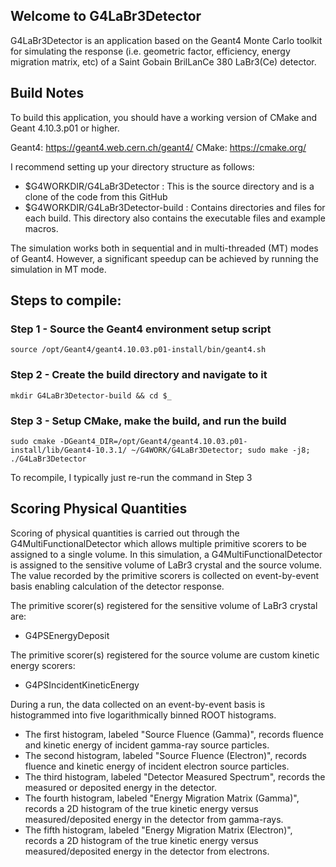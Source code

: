 ## Welcome to G4LaBr3Detector
G4LaBr3Detector is an application based on the Geant4 Monte Carlo toolkit for simulating the response (i.e. geometric factor, efficiency, energy migration matrix, etc) of a Saint Gobain BrilLanCe 380 LaBr3(Ce) detector. 

## Build Notes
To build this application, you should have a working version of CMake and Geant 4.10.3.p01 or higher.

Geant4: https://geant4.web.cern.ch/geant4/ CMake: https://cmake.org/

I recommend setting up your directory structure as follows:

- $G4WORKDIR/G4LaBr3Detector : This is the source directory and is a clone of the code from this GitHub 
- $G4WORKDIR/G4LaBr3Detector-build : Contains directories and files for each build. This directory also contains the executable files and example macros.

The simulation works both in sequential and in multi-threaded (MT) modes of Geant4. However, a significant speedup can be achieved by running the simulation in MT mode.

## Steps to compile:
### Step 1 - Source the Geant4 environment setup script

    source /opt/Geant4/geant4.10.03.p01-install/bin/geant4.sh

### Step 2 - Create the build directory and navigate to it
    
    mkdir G4LaBr3Detector-build && cd $_

### Step 3 - Setup CMake, make the build, and run the build

    sudo cmake -DGeant4_DIR=/opt/Geant4/geant4.10.03.p01-install/lib/Geant4-10.3.1/ ~/G4WORK/G4LaBr3Detector; sudo make -j8; ./G4LaBr3Detector


To recompile, I typically just re-run the command in Step 3

## Scoring Physical Quantities
Scoring of physical quantities is carried out through the G4MultiFunctionalDetector which allows multiple primitive scorers to be
assigned to a single volume. In this simulation, a G4MultiFunctionalDetector is assigned to the sensitive volume of LaBr3 crystal and the source volume. The value recorded by the primitive scorers is collected on event-by-event basis enabling calculation of the detector response.

The primitive scorer(s) registered for the sensitive volume of LaBr3 crystal are:
* G4PSEnergyDeposit

The primitive scorer(s) registered for the source volume are custom kinetic energy scorers:
* G4PSIncidentKineticEnergy

During a run, the data collected on an event-by-event basis is histogrammed into five logarithmically binned ROOT histograms. 

* The first histogram, labeled "Source Fluence (Gamma)", records fluence and kinetic energy of incident gamma-ray source particles.
* The second histogram, labeled "Source Fluence (Electron)", records fluence and kinetic energy of incident electron source particles.
* The third histogram, labeled "Detector Measured Spectrum", records the measured or deposited energy in the detector.
* The fourth histogram, labeled "Energy Migration Matrix (Gamma)", records a 2D histogram of the true kinetic energy versus measured/deposited energy in the detector from gamma-rays.
* The fifth histogram, labeled "Energy Migration Matrix (Electron)", records a 2D histogram of the true kinetic energy versus measured/deposited energy in the detector from electrons.